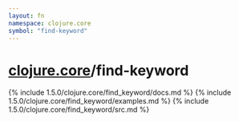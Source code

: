 ```yaml
---
layout: fn
namespace: clojure.core
symbol: "find-keyword"
---
```


# [clojure.core](../)/find-keyword

{% include 1.5.0/clojure.core/find_keyword/docs.md %}
{% include 1.5.0/clojure.core/find_keyword/examples.md %}
{% include 1.5.0/clojure.core/find_keyword/src.md %}

